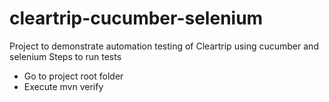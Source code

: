 cleartrip-cucumber-selenium
===========================

Project to demonstrate automation testing of Cleartrip using cucumber and selenium
Steps to run tests
- Go to project root folder
- Execute mvn verify
